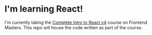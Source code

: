 # I'm learning React!
I'm currently taking the [Complete Intro to React v4][course] course on Frontend Masters. This repo will house the code written as part of the course.

[course]: https://frontendmasters.com/courses/complete-react-v4/
